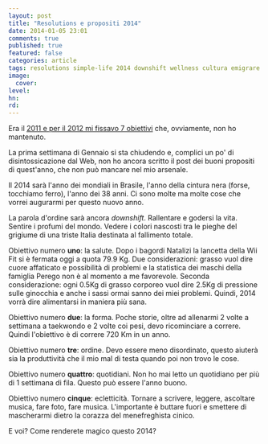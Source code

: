 ```yaml
---
layout: post
title: "Resolutions e propositi 2014"
date: 2014-01-05 23:01
comments: true
published: true
featured: false
categories: article
tags: resolutions simple-life 2014 downshift wellness cultura emigrare 
image:
  cover:
level:
hn: 
rd: 
---
```


Era il [2011 e per il 2012 mi fissavo 7 obiettivi](http://thesp0nge.com/blog/resolutions_e_propositi_2012/) che,
ovviamente, non ho mantenuto.

La prima settimana di Gennaio si sta chiudendo e, complici un po' di
disintossicazione dal Web, non ho ancora scritto il post dei buoni propositi di
quest'anno, che non può mancare nel mio arsenale.

Il 2014 sarà l'anno dei mondiali in Brasile, l'anno della cintura nera (forse,
tocchiamo ferro), l'anno dei 38 anni. Ci sono molte ma molte cose che vorrei
augurarmi per questo nuovo anno.

La parola d'ordine sarà ancora _downshift_. Rallentare e godersi la vita.
Sentire i profumi del mondo. Vedere i colori nascosti tra le pieghe del
grigiume di una triste Italia destinata al fallimento totale.

Obiettivo numero **uno**: la salute. Dopo i bagordi Natalizi la lancetta della
Wii Fit si è fermata oggi a quota 79.9 Kg. Due considerazioni: grasso vuol dire
cuore affaticato e possibilità di problemi e la statistica dei maschi della
famiglia Perego non è al momento a me favorevole. Seconda considerazione: 
ogni 0.5Kg di grasso corporeo vuol dire 2.5Kg di pressione sulle ginocchia e
anche i sassi ormai sanno dei miei problemi. Quindi, 2014 vorrà dire
alimentarsi in maniera più sana.

Obiettivo numero **due**: la forma. Poche storie, oltre ad allenarmi 2 volte a
settimana a taekwondo e 2 volte coi pesi, devo ricominciare a correre. Quindi
l'obiettivo è di correre 720 Km in un anno.

Obiettivo numero **tre**: ordine. Devo essere meno disordinato, questo aiuterà
sia la produttività che il mio mal di testa quando poi non trovo le cose.

Obiettivo numero **quattro**: quotidiani. Non ho mai letto un quotidiano per
più di 1 settimana di fila. Questo può essere l'anno buono.

Obiettivo numero **cinque**: ecletticità. Tornare a scrivere, leggere,
ascoltare musica, fare foto, fare musica. L'importante è buttare fuori e
smettere di mascherarmi dietro la corazza del menefreghista cinico.

E voi? Come renderete magico questo 2014?

